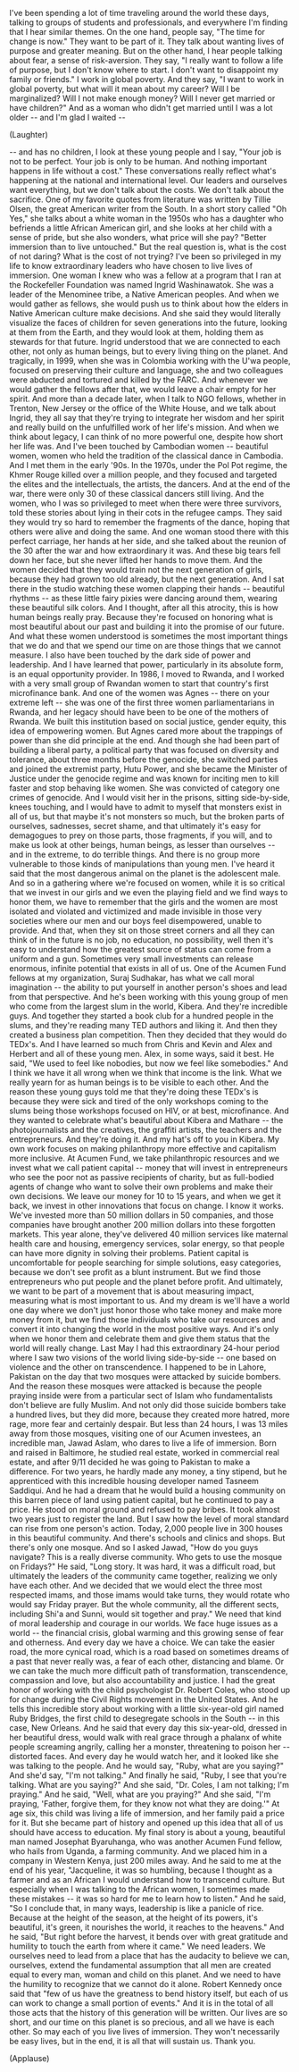 
I&#39;ve been spending a lot of time
traveling around the world these days,
talking to groups of students and professionals,
and everywhere I&#39;m finding that I hear similar themes.
On the one hand, people say,
&quot;The time for change is now.&quot;
They want to be part of it.
They talk about wanting lives of purpose and greater meaning.
But on the other hand,
I hear people talking about fear,
a sense of risk-aversion.
They say, &quot;I really want to follow a life of purpose,
but I don&#39;t know where to start.
I don&#39;t want to disappoint my family or friends.&quot;
I work in global poverty.
And they say, &quot;I want to work in global poverty,
but what will it mean about my career?
Will I be marginalized?
Will I not make enough money?
Will I never get married or have children?&quot;
And as a woman who didn&#39;t get married until I was a lot older --
and I&#39;m glad I waited --

(Laughter)

-- and has no children,
I look at these young people
and I say, &quot;Your job is not to be perfect.
Your job is only to be human.
And nothing important happens in life
without a cost.&quot;
These conversations really reflect what&#39;s happening
at the national and international level.
Our leaders and ourselves
want everything,
but we don&#39;t talk about the costs.
We don&#39;t talk about the sacrifice.
One of my favorite quotes from literature
was written by Tillie Olsen,
the great American writer from the South.
In a short story called &quot;Oh Yes,&quot;
she talks about a white woman in the 1950s
who has a daughter
who befriends a little African American girl,
and she looks at her child with a sense of pride,
but she also wonders,
what price will she pay?
&quot;Better immersion
than to live untouched.&quot;
But the real question is,
what is the cost of not daring?
What is the cost of not trying?
I&#39;ve been so privileged in my life
to know extraordinary leaders
who have chosen to live lives of immersion.
One woman I knew who was a fellow
at a program that I ran at the Rockefeller Foundation
was named Ingrid Washinawatok.
She was a leader of the Menominee tribe,
a Native American peoples.
And when we would gather as fellows,
she would push us to think about
how the elders in Native American culture
make decisions.
And she said they would literally visualize
the faces of children
for seven generations into the future,
looking at them from the Earth,
and they would look at them, holding them as stewards
for that future.
Ingrid understood that we are connected to each other,
not only as human beings,
but to every living thing on the planet.
And tragically, in 1999,
when she was in Colombia
working with the U&#39;wa people,
focused on preserving their culture and language,
she and two colleagues were abducted
and tortured and killed by the FARC.
And whenever we would gather the fellows after that,
we would leave a chair empty for her spirit.
And more than a decade later,
when I talk to NGO fellows,
whether in Trenton, New Jersey or the office of the White House,
and we talk about Ingrid,
they all say that they&#39;re trying to integrate her wisdom
and her spirit
and really build on the unfulfilled work
of her life&#39;s mission.
And when we think about legacy,
I can think of no more powerful one,
despite how short her life was.
And I&#39;ve been touched by Cambodian women --
beautiful women,
women who held the tradition of the classical dance in Cambodia.
And I met them in the early &#39;90s.
In the 1970s, under the Pol Pot regime,
the Khmer Rouge killed over a million people,
and they focused and targeted the elites and the intellectuals,
the artists, the dancers.
And at the end of the war,
there were only 30 of these classical dancers still living.
And the women, who I was so privileged to meet
when there were three survivors,
told these stories about lying in their cots
in the refugee camps.
They said they would try so hard
to remember the fragments of the dance,
hoping that others were alive and doing the same.
And one woman stood there with this perfect carriage,
her hands at her side,
and she talked about
the reunion of the 30 after the war
and how extraordinary it was.
And these big tears fell down her face,
but she never lifted her hands to move them.
And the women decided that they would train
not the next generation of girls, because they had grown too old already,
but the next generation.
And I sat there in the studio
watching these women clapping their hands --
beautiful rhythms --
as these little fairy pixies
were dancing around them,
wearing these beautiful silk colors.
And I thought, after all this atrocity,
this is how human beings really pray.
Because they&#39;re focused on honoring
what is most beautiful about our past
and building it into
the promise of our future.
And what these women understood
is sometimes the most important things that we do
and that we spend our time on
are those things that we cannot measure.
I also have been touched
by the dark side of power and leadership.
And I have learned that power,
particularly in its absolute form,
is an equal opportunity provider.
In 1986, I moved to Rwanda,
and I worked with a very small group of Rwandan women
to start that country&#39;s first microfinance bank.
And one of the women was Agnes --
there on your extreme left --
she was one of the first three
women parliamentarians in Rwanda,
and her legacy should have been
to be one of the mothers of Rwanda.
We built this institution based on social justice,
gender equity,
this idea of empowering women.
But Agnes cared more about the trappings of power
than she did principle at the end.
And though she had been part of building a liberal party,
a political party
that was focused on diversity and tolerance,
about three months before the genocide, she switched parties
and joined the extremist party, Hutu Power,
and she became the Minister of Justice
under the genocide regime
and was known for inciting men to kill faster
and stop behaving like women.
She was convicted
of category one crimes of genocide.
And I would visit her in the prisons,
sitting side-by-side, knees touching,
and I would have to admit to myself
that monsters exist in all of us,
but that maybe it&#39;s not monsters so much,
but the broken parts of ourselves,
sadnesses, secret shame,
and that ultimately it&#39;s easy for demagogues
to prey on those parts,
those fragments, if you will,
and to make us look at other beings, human beings,
as lesser than ourselves --
and in the extreme, to do terrible things.
And there is no group
more vulnerable to those kinds of manipulations
than young men.
I&#39;ve heard it said that the most dangerous animal on the planet
is the adolescent male.
And so in a gathering
where we&#39;re focused on women,
while it is so critical that we invest in our girls
and we even the playing field
and we find ways to honor them,
we have to remember that the girls and the women
are most isolated and violated
and victimized and made invisible
in those very societies
where our men and our boys
feel disempowered,
unable to provide.
And that, when they sit on those street corners
and all they can think of in the future
is no job, no education,
no possibility,
well then it&#39;s easy to understand
how the greatest source of status
can come from a uniform
and a gun.
Sometimes very small investments
can release enormous, infinite potential
that exists in all of us.
One of the Acumen Fund fellows at my organization,
Suraj Sudhakar,
has what we call moral imagination --
the ability to put yourself in another person&#39;s shoes
and lead from that perspective.
And he&#39;s been working with this young group of men
who come from the largest slum in the world, Kibera.
And they&#39;re incredible guys.
And together they started a book club
for a hundred people in the slums,
and they&#39;re reading many TED authors and liking it.
And then they created a business plan competition.
Then they decided that they would do TEDx&#39;s.
And I have learned so much
from Chris and Kevin
and Alex and Herbert
and all of these young men.
Alex, in some ways, said it best.
He said, &quot;We used to feel like nobodies,
but now we feel like somebodies.&quot;
And I think we have it all wrong
when we think that income is the link.
What we really yearn for as human beings
is to be visible to each other.
And the reason these young guys
told me that they&#39;re doing these TEDx&#39;s
is because they were sick and tired
of the only workshops coming to the slums
being those workshops focused on HIV,
or at best, microfinance.
And they wanted to celebrate
what&#39;s beautiful about Kibera and Mathare --
the photojournalists and the creatives,
the graffiti artists, the teachers and the entrepreneurs.
And they&#39;re doing it.
And my hat&#39;s off to you in Kibera.
My own work focuses
on making philanthropy more effective
and capitalism more inclusive.
At Acumen Fund, we take philanthropic resources
and we invest what we call patient capital --
money that will invest in entrepreneurs who see the poor
not as passive recipients of charity,
but as full-bodied agents of change
who want to solve their own problems
and make their own decisions.
We leave our money for 10 to 15 years,
and when we get it back, we invest in other innovations
that focus on change.
I know it works.
We&#39;ve invested more than 50 million dollars in 50 companies,
and those companies have brought another 200 million dollars
into these forgotten markets.
This year alone, they&#39;ve delivered 40 million services
like maternal health care and housing,
emergency services, solar energy,
so that people can have more dignity
in solving their problems.
Patient capital is uncomfortable
for people searching for simple solutions,
easy categories,
because we don&#39;t see profit as a blunt instrument.
But we find those entrepreneurs
who put people and the planet
before profit.
And ultimately, we want to be part of a movement
that is about measuring impact,
measuring what is most important to us.
And my dream is we&#39;ll have a world one day
where we don&#39;t just honor those who take money
and make more money from it,
but we find those individuals who take our resources
and convert it into changing the world
in the most positive ways.
And it&#39;s only when we honor them
and celebrate them and give them status
that the world will really change.
Last May I had this extraordinary 24-hour period
where I saw two visions of the world
living side-by-side --
one based on violence
and the other on transcendence.
I happened to be in Lahore, Pakistan
on the day that two mosques were attacked
by suicide bombers.
And the reason these mosques were attacked
is because the people praying inside
were from a particular sect of Islam
who fundamentalists don&#39;t believe are fully Muslim.
And not only did those suicide bombers
take a hundred lives,
but they did more,
because they created more hatred, more rage, more fear
and certainly despair.
But less than 24 hours,
I was 13 miles away from those mosques,
visiting one of our Acumen investees,
an incredible man, Jawad Aslam,
who dares to live a life of immersion.
Born and raised in Baltimore,
he studied real estate, worked in commercial real estate,
and after 9/11 decided he was going to Pakistan to make a difference.
For two years, he hardly made any money, a tiny stipend,
but he apprenticed with this incredible housing developer
named Tasneem Saddiqui.
And he had a dream that he would build a housing community
on this barren piece of land
using patient capital,
but he continued to pay a price.
He stood on moral ground
and refused to pay bribes.
It took almost two years just to register the land.
But I saw how the level of moral standard can rise
from one person&#39;s action.
Today, 2,000 people live in 300 houses
in this beautiful community.
And there&#39;s schools and clinics and shops.
But there&#39;s only one mosque.
And so I asked Jawad,
&quot;How do you guys navigate? This is a really diverse community.
Who gets to use the mosque on Fridays?&quot;
He said, &quot;Long story.
It was hard, it was a difficult road,
but ultimately the leaders of the community came together,
realizing we only have each other.
And we decided that we would elect
the three most respected imams,
and those imams would take turns,
they would rotate who would say Friday prayer.
But the whole community,
all the different sects, including Shi&#39;a and Sunni,
would sit together and pray.&quot;
We need that kind of moral leadership and courage
in our worlds.
We face huge issues as a world --
the financial crisis,
global warming
and this growing sense of fear and otherness.
And every day we have a choice.
We can take the easier road,
the more cynical road,
which is a road based on
sometimes dreams of a past that never really was,
a fear of each other,
distancing and blame.
Or we can take the much more difficult path
of transformation, transcendence,
compassion and love,
but also accountability and justice.
I had the great honor
of working with the child psychologist Dr. Robert Coles,
who stood up for change
during the Civil Rights movement in the United States.
And he tells this incredible story
about working with a little six-year-old girl named Ruby Bridges,
the first child to desegregate schools in the South --
in this case, New Orleans.
And he said that every day
this six-year-old, dressed in her beautiful dress,
would walk with real grace
through a phalanx of white people
screaming angrily, calling her a monster,
threatening to poison her --
distorted faces.
And every day he would watch her,
and it looked like she was talking to the people.
And he would say, &quot;Ruby, what are you saying?&quot;
And she&#39;d say, &quot;I&#39;m not talking.&quot;
And finally he said, &quot;Ruby, I see that you&#39;re talking.
What are you saying?&quot;
And she said, &quot;Dr. Coles, I am not talking;
I&#39;m praying.&quot;
And he said, &quot;Well, what are you praying?&quot;
And she said, &quot;I&#39;m praying, &#39;Father, forgive them,
for they know not what they are doing.&#39;&quot;
At age six,
this child was living a life of immersion,
and her family paid a price for it.
But she became part of history
and opened up this idea
that all of us should have access to education.
My final story is about a young, beautiful man
named Josephat Byaruhanga,
who was another Acumen Fund fellow,
who hails from Uganda, a farming community.
And we placed him in a company in Western Kenya,
just 200 miles away.
And he said to me at the end of his year,
&quot;Jacqueline, it was so humbling,
because I thought as a farmer and as an African
I would understand how to transcend culture.
But especially when I was talking to the African women,
I sometimes made these mistakes --
it was so hard for me to learn how to listen.&quot;
And he said, &quot;So I conclude that, in many ways,
leadership is like a panicle of rice.
Because at the height of the season,
at the height of its powers,
it&#39;s beautiful, it&#39;s green, it nourishes the world,
it reaches to the heavens.&quot;
And he said, &quot;But right before the harvest,
it bends over
with great gratitude and humility
to touch the earth from where it came.&quot;
We need leaders.
We ourselves need to lead
from a place that has the audacity
to believe we can, ourselves,
extend the fundamental assumption
that all men are created equal
to every man, woman and child on this planet.
And we need to have the humility to recognize
that we cannot do it alone.
Robert Kennedy once said
that &quot;few of us have the greatness to bend history itself,
but each of us can work
to change a small portion of events.&quot;
And it is in the total of all those acts
that the history of this generation will be written.
Our lives are so short,
and our time on this planet
is so precious,
and all we have is each other.
So may each of you
live lives of immersion.
They won&#39;t necessarily be easy lives,
but in the end, it is all that will sustain us.
Thank you.

(Applause)

